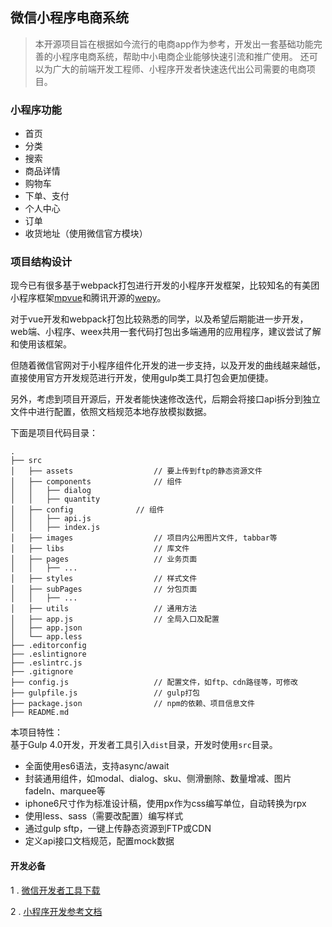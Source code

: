 ## 微信小程序电商系统
> 本开源项目旨在根据如今流行的电商app作为参考，开发出一套基础功能完善的小程序电商系统，帮助中小电商企业能够快速引流和推广使用。
> 还可以为广大的前端开发工程师、小程序开发者快速迭代出公司需要的电商项目。

### 小程序功能

+ 首页
+ 分类
+ 搜索
+ 商品详情
+ 购物车
+ 下单、支付
+ 个人中心
+ 订单
+ 收货地址（使用微信官方模块）

### 项目结构设计

现今已有很多基于webpack打包进行开发的小程序开发框架，比较知名的有美团小程序框架[mpvue](https://github.com/Meituan-Dianping/mpvue)和腾讯开源的[wepy](https://github.com/Tencent/wepy)。

对于vue开发和webpack打包比较熟悉的同学，以及希望后期能进一步开发，web端、小程序、weex共用一套代码打包出多端通用的应用程序，建议尝试了解和使用该框架。

但随着微信官网对于小程序组件化开发的进一步支持，以及开发的曲线越来越低，直接使用官方开发规范进行开发，使用gulp类工具打包会更加便捷。

另外，考虑到项目开源后，开发者能快速修改迭代，后期会将接口api拆分到独立文件中进行配置，依照文档规范本地存放模拟数据。

下面是项目代码目录：

```
.
├── src                        
│   ├── assets                  // 要上传到ftp的静态资源文件
│   ├── components              // 组件
│   │   ├── dialog   
│   │   ├── quantity   
│   ├── config              // 组件
│   │   ├── api.js   
│   │   ├── index.js   
│   ├── images                  // 项目内公用图片文件, tabbar等
│   ├── libs                    // 库文件
│   ├── pages                   // 业务页面
│   │   ├── ...                
│   ├── styles                  // 样式文件
│   ├── subPages                // 分包页面
│   │   ├── ...                
│   ├── utils                   // 通用方法
│   ├── app.js                  // 全局入口及配置
│   ├── app.json                  
│   └── app.less                  
├── .editorconfig                 
├── .eslintignore                 
├── .eslintrc.js                 
├── .gitignore                 
├── config.js                   // 配置文件，如ftp、cdn路径等，可修改
├── gulpfile.js                 // gulp打包
├── package.json                // npm的依赖、项目信息文件
├── README.md                   

```

本项目特性：   
基于Gulp 4.0开发，开发者工具引入`dist`目录，开发时使用`src`目录。
    
+ 全面使用es6语法，支持async/await
+ 封装通用组件，如modal、dialog、sku、侧滑删除、数量增减、图片fadeIn、marquee等
+ iphone6尺寸作为标准设计稿，使用px作为css编写单位，自动转换为rpx
+ 使用less、sass（需要改配置）编写样式
+ 通过gulp sftp，一键上传静态资源到FTP或CDN
+ 定义api接口文档规范，配置mock数据


#### 开发必备
1 . [微信开发者工具下载](https://mp.weixin.qq.com/debug/wxadoc/dev/devtools/download.html)
   
2 . [小程序开发参考文档](https://mp.weixin.qq.com/debug/wxadoc/dev/framework/MINA.html)
